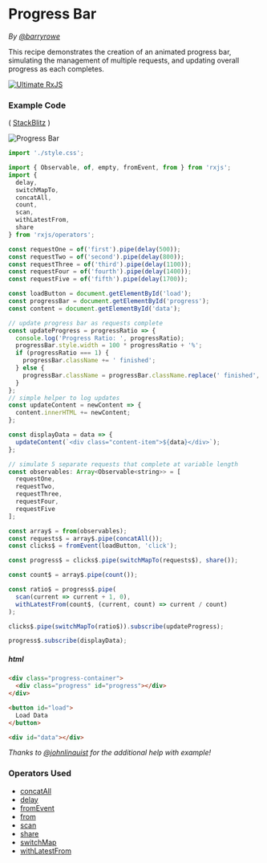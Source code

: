 # Progress Bar

_By [@barryrowe](https://twitter.com/barryrowe)_

This recipe demonstrates the creation of an animated progress bar, simulating
the management of multiple requests, and updating overall progress as each
completes.

[![Ultimate RxJS](https://drive.google.com/uc?export=view&id=1qq2-q-eVe-F_-d0eSvTyqaGRjpfLDdJz 'Ultimate RxJS')](https://ultimatecourses.com/courses/rxjs?ref=4)

### Example Code

(
[StackBlitz](https://stackblitz.com/edit/rxjs-5-progress-bar-wxdxwe?file=index.ts&devtoolsheight=50)
)

![Progress Bar](https://drive.google.com/uc?export=view&id=18wsoRuVkjiQmhTDk8CgZo3BHTUTEyMqT)

```js
import './style.css';

import { Observable, of, empty, fromEvent, from } from 'rxjs';
import {
  delay,
  switchMapTo,
  concatAll,
  count,
  scan,
  withLatestFrom,
  share
} from 'rxjs/operators';

const requestOne = of('first').pipe(delay(500));
const requestTwo = of('second').pipe(delay(800));
const requestThree = of('third').pipe(delay(1100));
const requestFour = of('fourth').pipe(delay(1400));
const requestFive = of('fifth').pipe(delay(1700));

const loadButton = document.getElementById('load');
const progressBar = document.getElementById('progress');
const content = document.getElementById('data');

// update progress bar as requests complete
const updateProgress = progressRatio => {
  console.log('Progress Ratio: ', progressRatio);
  progressBar.style.width = 100 * progressRatio + '%';
  if (progressRatio === 1) {
    progressBar.className += ' finished';
  } else {
    progressBar.className = progressBar.className.replace(' finished', '');
  }
};
// simple helper to log updates
const updateContent = newContent => {
  content.innerHTML += newContent;
};

const displayData = data => {
  updateContent(`<div class="content-item">${data}</div>`);
};

// simulate 5 separate requests that complete at variable length
const observables: Array<Observable<string>> = [
  requestOne,
  requestTwo,
  requestThree,
  requestFour,
  requestFive
];

const array$ = from(observables);
const requests$ = array$.pipe(concatAll());
const clicks$ = fromEvent(loadButton, 'click');

const progress$ = clicks$.pipe(switchMapTo(requests$), share());

const count$ = array$.pipe(count());

const ratio$ = progress$.pipe(
  scan(current => current + 1, 0),
  withLatestFrom(count$, (current, count) => current / count)
);

clicks$.pipe(switchMapTo(ratio$)).subscribe(updateProgress);

progress$.subscribe(displayData);
```

##### html

```html
<div class="progress-container">
  <div class="progress" id="progress"></div>
</div>

<button id="load">
  Load Data
</button>

<div id="data"></div>
```

_Thanks to [@johnlinquist](https://twitter.com/johnlindquist) for the additional
help with example!_

### Operators Used

- [concatAll](../operators/combination/concatall.md)
- [delay](../operators/utility/delay.md)
- [fromEvent](../operators/creation/fromevent.md)
- [from](../operators/creation/from.md)
- [scan](../operators/transformation/scan.md)
- [share](../operators/multicasting/share.md)
- [switchMap](../operators/transformation/switchmap.md)
- [withLatestFrom](../operators/combination/withlatestfrom.md)
